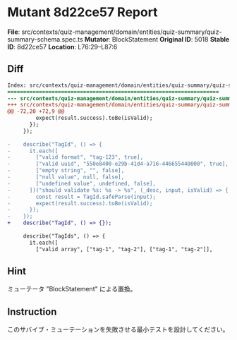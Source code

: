 # Mutant 8d22ce57 Report

**File**: src/contexts/quiz-management/domain/entities/quiz-summary/quiz-summary-schema.spec.ts
**Mutator**: BlockStatement
**Original ID**: 5018
**Stable ID**: 8d22ce57
**Location**: L76:29–L87:6

## Diff

```diff
Index: src/contexts/quiz-management/domain/entities/quiz-summary/quiz-summary-schema.spec.ts
===================================================================
--- src/contexts/quiz-management/domain/entities/quiz-summary/quiz-summary-schema.spec.ts	original
+++ src/contexts/quiz-management/domain/entities/quiz-summary/quiz-summary-schema.spec.ts	mutated #5018
@@ -72,20 +72,9 @@
         expect(result.success).toBe(isValid);
       });
     });
 
-    describe("TagId", () => {
-      it.each([
-        ["valid format", "tag-123", true],
-        ["valid uuid", "550e8400-e29b-41d4-a716-446655440000", true],
-        ["empty string", "", false],
-        ["null value", null, false],
-        ["undefined value", undefined, false],
-      ])("should validate %s: %s -> %s", (_desc, input, isValid) => {
-        const result = TagId.safeParse(input);
-        expect(result.success).toBe(isValid);
-      });
-    });
+    describe("TagId", () => {});
 
     describe("TagIds", () => {
       it.each([
         ["valid array", ["tag-1", "tag-2"], ["tag-1", "tag-2"]],
```

## Hint

ミューテータ "BlockStatement" による置換。

## Instruction

このサバイブ・ミューテーションを失敗させる最小テストを設計してください。
